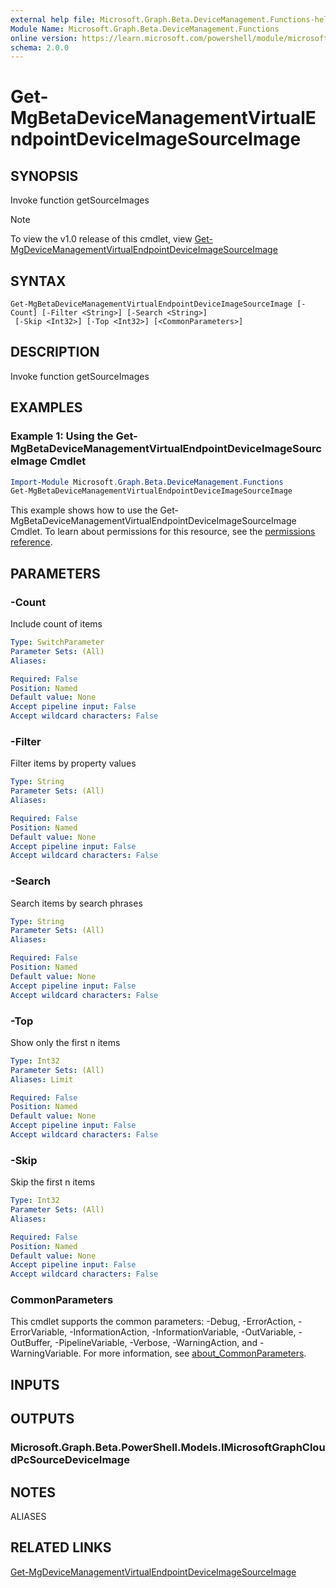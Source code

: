 ```yaml
---
external help file: Microsoft.Graph.Beta.DeviceManagement.Functions-help.xml
Module Name: Microsoft.Graph.Beta.DeviceManagement.Functions
online version: https://learn.microsoft.com/powershell/module/microsoft.graph.beta.devicemanagement.functions/get-mgbetadevicemanagementvirtualendpointdeviceimagesourceimage
schema: 2.0.0
---
```


# Get-MgBetaDeviceManagementVirtualEndpointDeviceImageSourceImage

## SYNOPSIS
Invoke function getSourceImages

> [!NOTE]
> To view the v1.0 release of this cmdlet, view [Get-MgDeviceManagementVirtualEndpointDeviceImageSourceImage](/powershell/module/Microsoft.Graph.DeviceManagement.Functions/Get-MgDeviceManagementVirtualEndpointDeviceImageSourceImage?view=graph-powershell-v1.0)

## SYNTAX

```
Get-MgBetaDeviceManagementVirtualEndpointDeviceImageSourceImage [-Count] [-Filter <String>] [-Search <String>]
 [-Skip <Int32>] [-Top <Int32>] [<CommonParameters>]
```

## DESCRIPTION
Invoke function getSourceImages

## EXAMPLES
### Example 1: Using the Get-MgBetaDeviceManagementVirtualEndpointDeviceImageSourceImage Cmdlet
```powershell
Import-Module Microsoft.Graph.Beta.DeviceManagement.Functions
Get-MgBetaDeviceManagementVirtualEndpointDeviceImageSourceImage
```
This example shows how to use the Get-MgBetaDeviceManagementVirtualEndpointDeviceImageSourceImage Cmdlet.
To learn about permissions for this resource, see the [permissions reference](/graph/permissions-reference).

## PARAMETERS

### -Count
Include count of items

```yaml
Type: SwitchParameter
Parameter Sets: (All)
Aliases:

Required: False
Position: Named
Default value: None
Accept pipeline input: False
Accept wildcard characters: False
```

### -Filter
Filter items by property values

```yaml
Type: String
Parameter Sets: (All)
Aliases:

Required: False
Position: Named
Default value: None
Accept pipeline input: False
Accept wildcard characters: False
```

### -Search
Search items by search phrases

```yaml
Type: String
Parameter Sets: (All)
Aliases:

Required: False
Position: Named
Default value: None
Accept pipeline input: False
Accept wildcard characters: False
```

### -Top
Show only the first n items

```yaml
Type: Int32
Parameter Sets: (All)
Aliases: Limit

Required: False
Position: Named
Default value: None
Accept pipeline input: False
Accept wildcard characters: False
```

### -Skip
Skip the first n items

```yaml
Type: Int32
Parameter Sets: (All)
Aliases:

Required: False
Position: Named
Default value: None
Accept pipeline input: False
Accept wildcard characters: False
```

### CommonParameters
This cmdlet supports the common parameters: -Debug, -ErrorAction, -ErrorVariable, -InformationAction, -InformationVariable, -OutVariable, -OutBuffer, -PipelineVariable, -Verbose, -WarningAction, and -WarningVariable. For more information, see [about_CommonParameters](http://go.microsoft.com/fwlink/?LinkID=113216).

## INPUTS

## OUTPUTS

### Microsoft.Graph.Beta.PowerShell.Models.IMicrosoftGraphCloudPcSourceDeviceImage
## NOTES

ALIASES

## RELATED LINKS
[Get-MgDeviceManagementVirtualEndpointDeviceImageSourceImage](/powershell/module/Microsoft.Graph.DeviceManagement.Functions/Get-MgDeviceManagementVirtualEndpointDeviceImageSourceImage?view=graph-powershell-v1.0)

